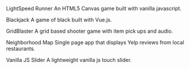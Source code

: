 LightSpeed Runner
An HTML5 Canvas game built with vanilla javascript.

Blackjack
A game of black built with Vue.js.

GridBlaster
A grid based shooter game with item pick ups and audio.

Neighborhood Map
Single page app that displays Yelp reviews from local restaurants.

Vanilla JS Slider
A lightweight vanilla js touch slider.